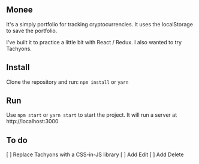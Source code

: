 ## Monee

It's a simply portfolio for tracking cryptocurrencies. It uses the localStorage to save the portfolio.

I've built it to practice a little bit with React / Redux. 
I also wanted to try Tachyons.

## Install
Clone the repository and run: `npm install` or `yarn`

## Run
Use `npm start` or `yarn start` to start the project. 
It will run a server at http://localhost:3000

## To do
[ ] Replace Tachyons with a CSS-in-JS library
[ ] Add Edit
[ ] Add Delete
